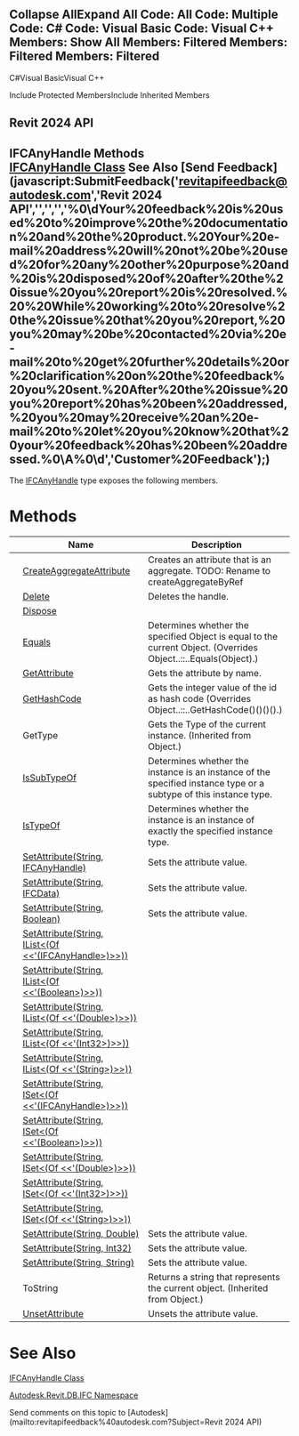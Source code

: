 ﻿

Collapse AllExpand All Code: All Code: Multiple Code: C# Code: Visual Basic Code: Visual C++  Members: Show All Members: Filtered Members: Filtered Members: Filtered   
---  
  
C#Visual BasicVisual C++

Include Protected MembersInclude Inherited Members

Revit 2024 API  
---  
IFCAnyHandle Methods  
[IFCAnyHandle Class](8b893943-70fa-94bf-90be-1523d516ecb3.md) See Also [Send Feedback](javascript:SubmitFeedback\('revitapifeedback@autodesk.com','Revit 2024 API','','','','%0\\dYour%20feedback%20is%20used%20to%20improve%20the%20documentation%20and%20the%20product.%20Your%20e-mail%20address%20will%20not%20be%20used%20for%20any%20other%20purpose%20and%20is%20disposed%20of%20after%20the%20issue%20you%20report%20is%20resolved.%20%20While%20working%20to%20resolve%20the%20issue%20that%20you%20report,%20you%20may%20be%20contacted%20via%20e-mail%20to%20get%20further%20details%20or%20clarification%20on%20the%20feedback%20you%20sent.%20After%20the%20issue%20you%20report%20has%20been%20addressed,%20you%20may%20receive%20an%20e-mail%20to%20let%20you%20know%20that%20your%20feedback%20has%20been%20addressed.%0\\A%0\\d','Customer%20Feedback'\);)  
---  
  
The [IFCAnyHandle](8b893943-70fa-94bf-90be-1523d516ecb3.md) type exposes the following members.

# Methods

|  | Name | Description |
| --- | --- | --- |
|  | [CreateAggregateAttribute](761e7923-0861-d882-63ac-6cb61e62ee2f.md) | Creates an attribute that is an aggregate. TODO: Rename to createAggregateByRef |
|  | [Delete](f3fc20a7-9cbb-e9c2-0894-b4c9277ac4d1.md) | Deletes the handle. |
|  | [Dispose](3567b524-9ce9-cc52-0576-29893213f4f3.md) |  |
|  | [Equals](9b7669ae-794e-6a9e-29d9-e4ffbbbc6a22.md) | Determines whether the specified Object is equal to the current Object.  (Overrides Object..::..Equals(Object).) |
|  | [GetAttribute](2ee5df0d-54ed-73e7-25d3-6861d5f51092.md) | Gets the attribute by name. |
|  | [GetHashCode](35e9f0b1-e277-5935-fdb8-a8a9397ed2d1.md) | Gets the integer value of the id as hash code  (Overrides Object..::..GetHashCode()()()().) |
|  | GetType | Gets the Type of the current instance. (Inherited from Object.) |
|  | [IsSubTypeOf](a7f06a9b-4c83-c6ff-ed7b-6625f41985d4.md) | Determines whether the instance is an instance of the specified instance type or a subtype of this instance type. |
|  | [IsTypeOf](5e94f8e8-0ec3-ea5b-e46f-f16696fab7e3.md) | Determines whether the instance is an instance of exactly the specified instance type. |
|  | [SetAttribute(String, IFCAnyHandle)](5d6b9f6a-d25a-9766-009c-9379e4782dbd.md) | Sets the attribute value. |
|  | [SetAttribute(String, IFCData)](f2bcbc8f-58b7-b644-73ae-2713b456c4cd.md) | Sets the attribute value. |
|  | [SetAttribute(String, Boolean)](a226efeb-5a09-0da5-c948-66f6dc331b4e.md) | Sets the attribute value. |
|  | [SetAttribute(String, IList<(Of <<'(IFCAnyHandle>)>>))](789e5812-5195-8eb0-8a5b-ee188fccdc40.md) |  |
|  | [SetAttribute(String, IList<(Of <<'(Boolean>)>>))](fd6d2789-8499-512b-bae5-342b4a432570.md) |  |
|  | [SetAttribute(String, IList<(Of <<'(Double>)>>))](738e90e5-9924-8399-27ad-1a6e099f83e3.md) |  |
|  | [SetAttribute(String, IList<(Of <<'(Int32>)>>))](96cbef6a-6828-b026-cf5f-4104a7717b91.md) |  |
|  | [SetAttribute(String, IList<(Of <<'(String>)>>))](ff7c884c-5301-1641-8f11-45264b536cd3.md) |  |
|  | [SetAttribute(String, ISet<(Of <<'(IFCAnyHandle>)>>))](afef86a9-8745-fcc6-e844-f32ab917ce4b.md) |  |
|  | [SetAttribute(String, ISet<(Of <<'(Boolean>)>>))](0dd5676c-aaa3-eed5-5d87-3da3a33541ea.md) |  |
|  | [SetAttribute(String, ISet<(Of <<'(Double>)>>))](f4cf6032-f724-525b-fd7e-9eb72904c78a.md) |  |
|  | [SetAttribute(String, ISet<(Of <<'(Int32>)>>))](310a9e9f-2a07-5af5-8160-581441bd2e90.md) |  |
|  | [SetAttribute(String, ISet<(Of <<'(String>)>>))](285c5806-127c-332a-090f-b48e228e0ed7.md) |  |
|  | [SetAttribute(String, Double)](a5a4bf0b-879a-d56a-ae79-3a011464b466.md) | Sets the attribute value. |
|  | [SetAttribute(String, Int32)](7c4037bc-b04c-a834-f670-1608d3fdf719.md) | Sets the attribute value. |
|  | [SetAttribute(String, String)](85aac403-65ce-356e-2075-a2429a712509.md) | Sets the attribute value. |
|  | ToString | Returns a string that represents the current object. (Inherited from Object.) |
|  | [UnsetAttribute](a7877fdd-1aff-cbd4-27a4-670cb227e728.md) | Unsets the attribute value. |
  
# See Also

[IFCAnyHandle Class](8b893943-70fa-94bf-90be-1523d516ecb3.md)

[Autodesk.Revit.DB.IFC Namespace](b823fafb-1ba1-896b-4097-142c2817ce74.md)

Send comments on this topic to [Autodesk](mailto:revitapifeedback%40autodesk.com?Subject=Revit 2024 API)
